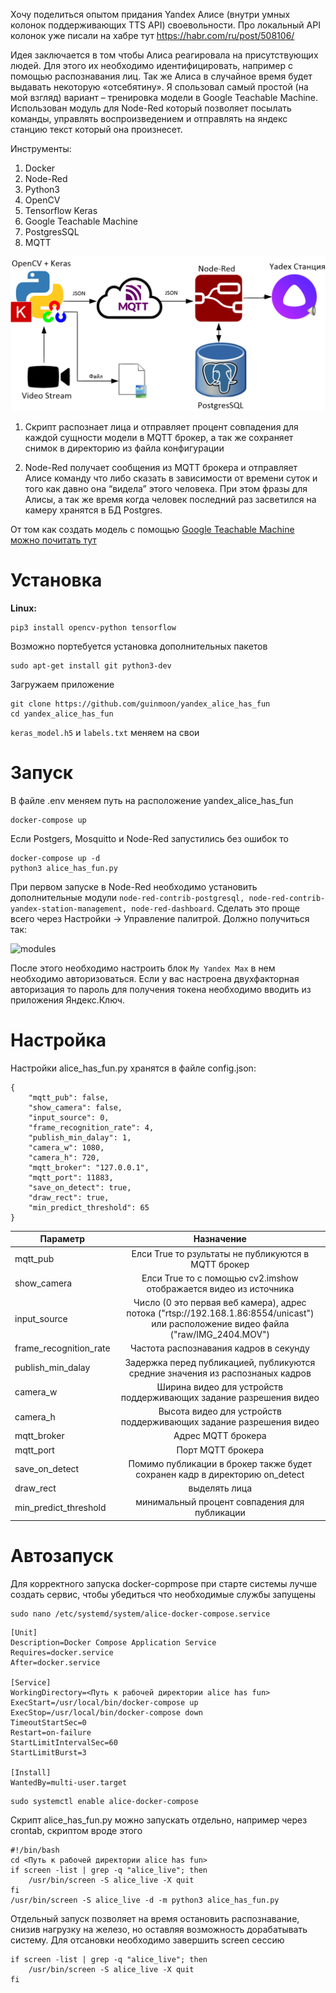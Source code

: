 Хочу поделиться опытом придания Yandex Алисе (внутри умных колонок поддерживающих TTS API) своевольности. Про локальный API колонок уже писали на хабре тут https://habr.com/ru/post/508106/

Идея заключается в том чтобы Алиса реагировала на присутствующих людей. Для этого их необходимо идентифицировать, например с помощью распознавания лиц. Так же Алиса в случайное время будет выдавать некоторую «отсебятину». Я спользовал самый простой (на мой взгляд) вариант – тренировка модели в Google Teachable Machine. Использован модуль для Node-Red который позволяет посылать команды, управлять воспроизведением и отправлять на яндекс станцию текст который она произнесет.

Инструменты:
1.	Docker
2.	Node-Red
3.	Python3
4.	OpenCV
5.	Tensorflow Keras
6.	Google Teachable Machine
7.	PostgresSQL
8.	MQTT


![Sheme](/images/sheme.png)

1)	Скрипт распознает лица и отправляет процент совпадения для каждой сущности модели в MQTT брокер, а так же сохраняет снимок в директорию из файла конфигурации

2)	Node-Red получает сообщения из MQTT брокера и отправляет Алисе команду что либо сказать в зависимости от времени суток и того как давно она “видела” этого человека. При этом фразы для Алисы, а так же время когда человек последний раз засветился на камеру хранятся в БД Postgres.

От том как создать модель с помощью [Google Teachable Machine можно почитать тут](./CrerateModel.md)

# Установка

**Linux:**
```
pip3 install opencv-python tensorflow
```
Возможно портебуется установка дополнительных пакетов
```
sudo apt-get install git python3-dev 
```
Загружаем приложение
```
git clone https://github.com/guinmoon/yandex_alice_has_fun
cd yandex_alice_has_fun 
```
```keras_model.h5``` и ```labels.txt``` меняем на свои


# Запуск
В файле .env меняем путь на расположение yandex_alice_has_fun
```
docker-compose up
```
Если Postgers, Mosquitto и Node-Red запустились без ошибок то
```
docker-compose up -d
python3 alice_has_fun.py
```
При первом запуске в Node-Red необходимо установить дополнительные модули ```node-red-contrib-postgresql, node-red-contrib-yandex-station-management, node-red-dashboard```. Сделать это проще всего через Настройки -> Управление палитрой. Должно получиться так:

![modules](/images/red_modules.png)

После этого необходимо настроить блок ```My Yandex Max``` в нем необходимо авторизоваться. Если у вас настроена двухфакторная авторизация то пароль для получения токена необходимо вводить из приложения Яндекс.Ключ.
# Настройка
Настройки alice_has_fun.py хранятся в файле config.json:
```
{
    "mqtt_pub": false,
    "show_camera": false,
    "input_source": 0,
    "frame_recognition_rate": 4,
    "publish_min_dalay": 1,
    "camera_w": 1080,
    "camera_h": 720,
    "mqtt_broker": "127.0.0.1",
    "mqtt_port": 11883,
    "save_on_detect": true,
    "draw_rect": true,
    "min_predict_threshold": 65
}
```
| Параметр               |                                                              Назначение                                                              |
| ---------------------- | :----------------------------------------------------------------------------------------------------------------------------------: |
| mqtt_pub               |                                         Елси True то рзультаты не публикуются в MQTT брокер                                          |
| show_camera            |                                  Елси True то с помощью cv2.imshow отображается видео из источника                                   |
| input_source           | Число (0 это первая веб камера), адрес потока ("rtsp://192.168.1.86:8554/unicast") или расположение видео файла ("raw/IMG_2404.MOV") |
| frame_recognition_rate |                                                Частота распознавания кадров в секунду                                                |
| publish_min_dalay      |                            Задержка перед публикацией, публикуются средние значения из распознаных кадров                            |
| camera_w               |                                  Ширина видео для устройств поддерживающих задание разрешения видео                                  |
| camera_h               |                                  Высота видео для устройств поддерживающих задание разрешения видео                                  |
| mqtt_broker            |                                                          Адрес MQTT брокера                                                          |
| mqtt_port              |                                                          Порт MQTT брокера                                                           |
| save_on_detect         |                             Помимо публикации в брокер также будет сохранен кадр в директорию on_detect                              |
| draw_rect              |                                                            выделять лица                                                             |
| min_predict_threshold  |                                            минимальный процент совпадения для публикации                                             |

# Автозапуск
Для корректного запуска docker-copmpose при старте системы лучше создать сервис, чтобы убедиться что необходимые службы запущены
```
sudo nano /etc/systemd/system/alice-docker-compose.service
```
```
[Unit]
Description=Docker Compose Application Service
Requires=docker.service
After=docker.service

[Service]
WorkingDirectory=<Путь к рабочей директории alice has fun>
ExecStart=/usr/local/bin/docker-compose up
ExecStop=/usr/local/bin/docker-compose down
TimeoutStartSec=0
Restart=on-failure
StartLimitIntervalSec=60
StartLimitBurst=3

[Install]
WantedBy=multi-user.target
```
```
sudo systemctl enable alice-docker-compose
```
Скрипт alice_has_fun.py можно запускать отдельно, например через crontab, скриптом вроде этого
```
#!/bin/bash
cd <Путь к рабочей директории alice has fun>
if screen -list | grep -q "alice_live"; then
    /usr/bin/screen -S alice_live -X quit
fi
/usr/bin/screen -S alice_live -d -m python3 alice_has_fun.py
```
Отдельный запуск позволяет на время остановить распознавание, снизив нагрузку на железо, но оставляя возможность дорабатывать систему.
Для отсановки необходимо завершить screen сессию
```
if screen -list | grep -q "alice_live"; then
    /usr/bin/screen -S alice_live -X quit
fi
```